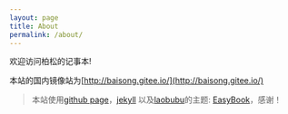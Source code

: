 ```yaml
---
layout: page
title: About
permalink: /about/
---
```


欢迎访问柏松的记事本!

本站的国内镜像站为[http://baisong.gitee.io/](http://baisong.gitee.io/)

> 本站使用[github page](https://pages.github.com/)，[jekyll](https://jekyllrb.com/) 以及[laobubu](http://laobubu.net)的主题: [EasyBook](https://github.com/laobubu/jekyll-theme-EasyBook)，感谢！
